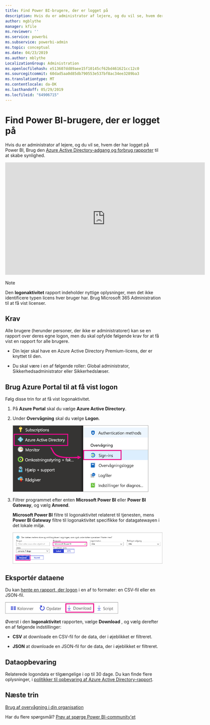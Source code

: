 ```yaml
---
title: Find Power BI-brugere, der er logget på
description: Hvis du er administrator af lejere, og du vil se, hvem der har logget på Power BI, kan du bruge rapporter om adgang og forbrug af Azure Active Directory til at skabe synlighed.
author: mgblythe
manager: kfile
ms.reviewer: ''
ms.service: powerbi
ms.subservice: powerbi-admin
ms.topic: conceptual
ms.date: 04/23/2019
ms.author: mblythe
LocalizationGroup: Administration
ms.openlocfilehash: e513607dd89aee15f10145cf62bd461621cc12c0
ms.sourcegitcommit: 60dad5aa0d85db790553e537bf8ac34ee3289ba3
ms.translationtype: MT
ms.contentlocale: da-DK
ms.lasthandoff: 05/29/2019
ms.locfileid: "64906715"
---
```

# <a name="find-power-bi-users-that-have-signed-in"></a>Find Power BI-brugere, der er logget på

Hvis du er administrator af lejere, og du vil se, hvem der har logget på Power BI, Brug den [Azure Active Directory-adgang og forbrug rapporter](/azure/active-directory/reports-monitoring/concept-sign-ins) til at skabe synlighed.

<iframe width="640" height="360" src="https://www.youtube.com/embed/1AVgh9w9VM8?showinfo=0" frameborder="0" allowfullscreen></iframe>

> [!NOTE]
> Den **logonaktivitet** rapport indeholder nyttige oplysninger, men det ikke identificere typen licens hver bruger har. Brug Microsoft 365 Administration til at få vist licenser.

## <a name="requirements"></a>Krav

Alle brugere (herunder personer, der ikke er administratorer) kan se en rapport over deres egne logon, men du skal opfylde følgende krav for at få vist en rapport for alle brugere.

* Din lejer skal have en Azure Active Directory Premium-licens, der er knyttet til den.

* Du skal være i en af følgende roller: Global administrator, Sikkerhedsadministrator eller Sikkerhedslæser.

## <a name="use-the-azure-portal-to-view-sign-ins"></a>Brug Azure Portal til at få vist logon

Følg disse trin for at få vist logonaktivitet.

1. På **Azure Portal** skal du vælge **Azure Active Directory**.

1. Under **Overvågning** skal du vælge **Logon**.
   
    ![Skærmbillede af Brugergrænsefladen i Azure med Azure Active Directory og logonaktivitet indstillinger fremhævet.](media/service-admin-access-usage/azure-portal-sign-ins.png)

1. Filtrer programmet efter enten **Microsoft Power BI** eller **Power BI Gateway**, og vælg **Anvend**.

    **Microsoft Power BI** filtre til logonaktivitet relateret til tjenesten, mens **Power BI Gateway** filtre til logonaktivitet specifikke for datagatewayen i det lokale miljø.
   
    ![Skærmbillede af filteret login med feltet programmer, der er fremhævet.](media/service-admin-access-usage/sign-in-filter.png)

## <a name="export-the-data"></a>Eksportér dataene

Du kan [hente en rapport, der logon](/azure/active-directory/reports-monitoring/quickstart-download-sign-in-report) i en af to formater: en CSV-fil eller en JSON-fil.

![Skærmbillede af knappen Hent.](media/service-admin-access-usage/download-sign-in-data-csv.png)

Øverst i den **logonaktivitet** rapporten, vælge **Download** , og vælg derefter en af følgende indstillinger:

* **CSV** at downloade en CSV-fil for de data, der i øjeblikket er filtreret.

* **JSON** at downloade en JSON-fil for de data, der i øjeblikket er filtreret.

## <a name="data-retention"></a>Dataopbevaring

Relaterede logondata er tilgængelige i op til 30 dage. Du kan finde flere oplysninger, i [politikker til opbevaring af Azure Active Directory-rapport](/azure/active-directory/reports-monitoring/reference-reports-data-retention).

## <a name="next-steps"></a>Næste trin

[Brug af overvågning i din organisation](service-admin-auditing.md)

Har du flere spørgsmål? [Prøv at spørge Power BI-community'et](https://community.powerbi.com/)